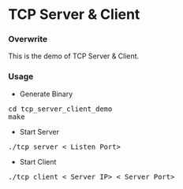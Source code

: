 # TCP Server & Client

### Overwrite
This is the demo of TCP Server & Client.

### Usage
* Generate Binary
<pre>
cd tcp_server_client_demo
make
</pre>

* Start Server
<pre>
./tcp_server < Listen Port>
</pre>

* Start Client
<pre>
./tcp_client < Server IP> < Server Port>
</pre>

